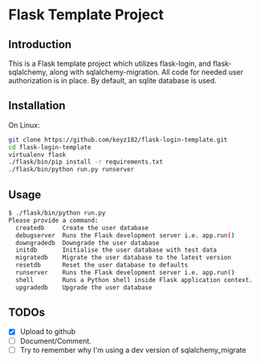 # Flask Template Project

## Introduction
This is a Flask template project which utilizes flask-login, and flask-sqlalchemy, along with sqlalchemy-migration.
All code for needed user authorization is in place. By default, an sqlite database is used.


## Installation
On Linux:

```bash
git clone https://github.com/keyz182/flask-login-template.git
cd flask-login-template
virtualenv flask
./flask/bin/pip install -r requirements.txt
./flask/bin/python run.py runserver
```

## Usage

```bash
$ ./flask/bin/python run.py
Please provide a command:
  createdb     Create the user database
  debugserver  Runs the Flask development server i.e. app.run()
  downgradedb  Downgrade the user database
  initdb       Initialise the user database with test data
  migratedb    Migrate the user database to the latest version
  resetdb      Reset the user database to defaults
  runserver    Runs the Flask development server i.e. app.run()
  shell        Runs a Python shell inside Flask application context.
  upgradedb    Upgrade the user database
```

## TODOs
- [x] Upload to github
- [ ] Document/Comment.
- [ ] Try to remember why I'm using a dev version of sqlalchemy_migrate
